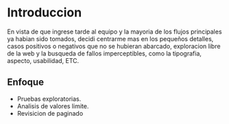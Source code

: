 # Introduccion
En vista de que ingrese tarde al equipo y la mayoria de los flujos principales ya habian sido tomados, decidi centrarme mas
en los pequeños detalles, casos positivos o negativos que no se hubieran abarcado, exploracion libre de la web y 
la busqueda de fallos imperceptibles, como la tipografia, aspecto, usabilidad, ETC.

## Enfoque
* Pruebas exploratorias. 
* Analisis de valores limite.
* Revisicion de paginado 
